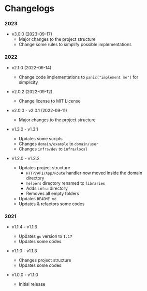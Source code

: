 # Changelogs

### 2023

- v3.0.0 (2023-09-17)
  - Major changes to the project structure
  - Change some rules to simplify possible implementations

### 2022

- v2.1.0 (2022-09-14)
  - Change code implementations to `panic("implement me")` for simplicity

- v2.0.2 (2022-09-12)
  - Change license to MIT License 

- v2.0.0 - v2.0.1 (2022-09-11)
  - Major changes to the project structure

- v1.3.0 - v1.3.1
  - Updates some scripts
  - Changes `domain/example` to `domain/user`
  - Changes `infra/dev` to `infra/local`

- v1.2.0 - v1.2.2
  - Updates project structure
    - `HTTP/API/App/Route` handler now moved inside the domain directory
    - `helpers` directory renamed to `libraries`
    - Adds `infra` directory
    - Removes all empty folders
  - Updates `README.md`
  - Updates & refactors some codes

### 2021

- v1.1.4 - v1.1.6
  - Updates `go` version to `1.17`
  - Updates some codes

- v1.1.0 - v1.1.3
  - Changes project structure
  - Updates some codes

- v1.0.0 - v1.1.0
  - Initial release
